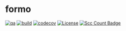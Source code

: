 # formo

[![qa](https://github.com/andrsd/formo/actions/workflows/qa.yml/badge.svg)](https://github.com/andrsd/formo/actions/workflows/qa.yml)
[![build](https://github.com/andrsd/formo/actions/workflows/build.yml/badge.svg)](https://github.com/andrsd/formo/actions/workflows/build.yml)
[![codecov](https://codecov.io/gh/andrsd/formo/graph/badge.svg?token=9O6E0CUNZJ)](https://codecov.io/gh/andrsd/formo)
[![License](http://img.shields.io/:license-mit-blue.svg)](https://andrsd.mit-license.org/)
[![Scc Count Badge](https://sloc.xyz/github/andrsd/formo/)](https://github.com/andrsd/formo/)
